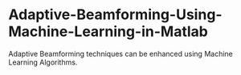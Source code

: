 # Adaptive-Beamforming-Using-Machine-Learning-in-Matlab
Adaptive Beamforming techniques can be enhanced using Machine Learning Algorithms. 
